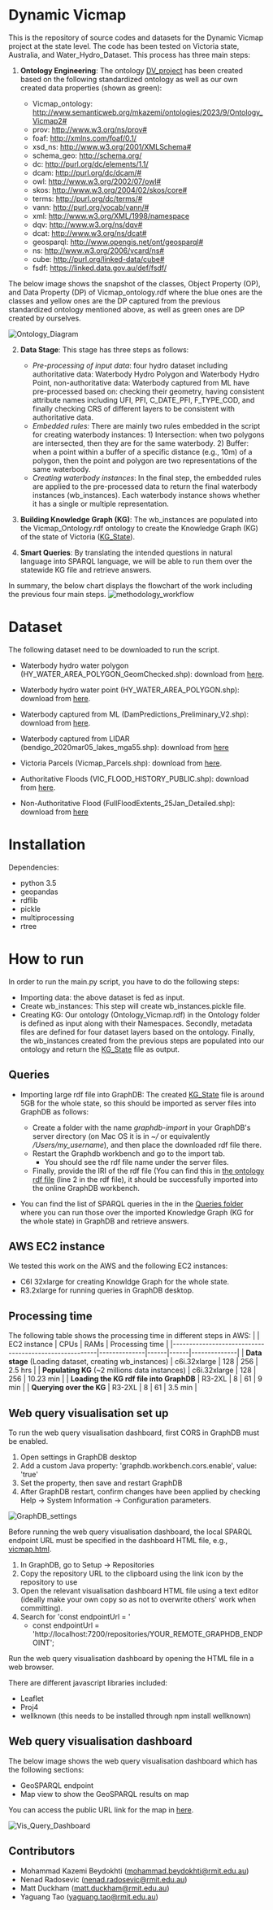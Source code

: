 # Dynamic Vicmap
 This is the repository of source codes and datasets for the Dynamic Vicmap project at the state level. The code has been tested on Victoria state, Australia, and Water_Hydro_Dataset. This process has three main steps:

1. **Ontology Engineering**: The ontology [DV_project](StateLevelTest/Ontology/DV_project.rdf) has been created based on the following standardized ontology as well as our own created data properties (shown as green):
   
	- Vicmap_ontology:  http://www.semanticweb.org/mkazemi/ontologies/2023/9/Ontology_Vicmap2#
	- prov: http://www.w3.org/ns/prov#
	- foaf: http://xmlns.com/foaf/0.1/
	- xsd_ns: http://www.w3.org/2001/XMLSchema#
	- schema_geo: http://schema.org/
	- dc: http://purl.org/dc/elements/1.1/
	- dcam: http://purl.org/dc/dcam/#
	- owl: http://www.w3.org/2002/07/owl#
	- skos: http://www.w3.org/2004/02/skos/core#
	- terms:  http://purl.org/dc/terms/#
	- vann: http://purl.org/vocab/vann/#
	- xml: http://www.w3.org/XML/1998/namespace
	- dqv: http://www.w3.org/ns/dqv#
	- dcat: http://www.w3.org/ns/dcat#
	- geosparql: http://www.opengis.net/ont/geosparql#
	- ns: http://www.w3.org/2006/vcard/ns#
	- cube: http://purl.org/linked-data/cube#
	- fsdf: https://linked.data.gov.au/def/fsdf/

The below image shows the snapshot of the classes, Object Property (OP), and Data Property (DP) of Vicmap_ontology.rdf where the blue ones are the classes and yellow ones are the DP captured from the previous standardized ontology mentioned above, as well as green ones are DP created by ourselves. 

![Ontology_Diagram](StateLevelTest/Ontology/Ontology_Diagram.png)



2. **Data Stage**: This stage has three steps as follows:
	 - *Pre-processing of input data*: four hydro dataset including authoritative data: Waterbody Hydro Polygon and Waterbody Hydro Point, non-authoritative data: Waterbody captured from ML have pre-processed based on: checking their geometry, having consistent attribute names including UFI, PFI, C_DATE_PFI, F_TYPE_COD, and finally checking CRS of different layers to be consistent with authoritative data. 
	 - *Embedded rules:* There are mainly two rules embedded in the script for creating waterbody instances: 1) Intersection: when two polygons are intersected, then they are for the same waterbody. 2) Buffer: when a point within a buffer of a specific distance (e.g., 10m) of a polygon, then the point and polygon are two representations of the same waterbody.
	 - *Creating waterbody instances*: In the final step, the embedded rules are applied to the pre-processed data to return the final waterbody instances (wb_instances). Each waterbody instance shows whether it has a single or multiple representation. 

3. **Building Knowledge Graph (KG)**: The wb_instances are populated into the Vicmap_Ontology.rdf ontology to create the Knowledge Graph (KG) of the state of Victoria ([KG_State](https://rmiteduau-my.sharepoint.com/:u:/g/personal/matt_duckham_rmit_edu_au/ESlpulzIWYxLv4pF67XXrHEB5KQzPwV4WOvb-AY3rXTLqg?e=PY6LrW)).
4. **Smart Queries**: By translating the intended questions in natural language into SPARQL language, we will be able to run them over the statewide KG file and retrieve answers. 

In summary, the below chart displays the flowchart of the work including the previous four main steps.
![methodology_workflow](StateLevelTest/methodology_workflow.svg)

 # Dataset
 The following dataset need to be downloaded to run the script.

 - Waterbody hydro water polygon (HY_WATER_AREA_POLYGON_GeomChecked.shp): download from [here](https://discover.data.vic.gov.au/dataset/vicmap-hydro-water-polygon).
 - Waterbody hydro water point (HY_WATER_AREA_POLYGON.shp): download from [here](https://discover.data.vic.gov.au/dataset/vicmap-hydro-water-point).
 - Waterbody captured from ML (DamPredictions_Preliminary_V2.shp): download from [here](https://sisranz.sharepoint.com/:f:/r/sites/Projects/Shared%20Documents/Projects%20-%20Data%20Analytics/2083%20SmartSat%20Vic%20Node/Dynamic%20Vicmap%20Working%20Directory/Project%20Data%20Catalogue/DamPredictions_Preliminary_ML_Dataset_30_08_2023?csf=1&web=1&e=DqkDeL).
 - Waterbody captured from LIDAR (bendigo_2020mar05_lakes_mga55.shp): download from [here](https://sisranz.sharepoint.com/:f:/r/sites/Projects/Shared%20Documents/Projects%20-%20Data%20Analytics/2083%20SmartSat%20Vic%20Node/Dynamic%20Vicmap%20Working%20Directory/Project%20Data%20Catalogue/Bendigo_Hydro_Lakes_LiDAR_Dataset_mga55-05-03-2020?csf=1&web=1&e=xV5GkC)

 - Victoria Parcels (Vicmap_Parcels.shp): download from [here](https://discover.data.vic.gov.au/dataset/vicmap-property-property-polygon).
 - Authoritative Floods (VIC_FLOOD_HISTORY_PUBLIC.shp): download from [here](https://discover.data.vic.gov.au/dataset/victorian-flood-history-october-2022-event-public).
 - Non-Authoritative Flood (FullFloodExtents_25Jan_Detailed.shp): download from [here](https://sisranz.sharepoint.com/:u:/r/sites/Projects/Shared%20Documents/Projects%20-%20Data%20Analytics/2083%20SmartSat%20Vic%20Node/Dynamic%20Vicmap%20Working%20Directory/Project%20Data%20Catalogue/Flood_Extent_Jan_2023_received_from_Vicmap_non_authoritative.zip?csf=1&web=1&e=FIuSOZ)

# Installation
Dependencies:

-   python 3.5 
-   geopandas
-   rdflib
-   pickle
-   multiprocessing
-   rtree

# How to run
In order to run the main.py script, you have to do the following steps:
- Importing data: the above dataset is fed as input.
- Create wb_instances: This step will create wb_instances.pickle file.
- Creating KG: Our ontology (Ontology_Vicmap.rdf) in the Ontology folder is defined as input along with their Namespaces. Secondly, metadata files are defined for four dataset layers based on the ontology. Finally, the wb_instances created from the previous steps are populated into our ontology and return the [KG_State](https://rmiteduau-my.sharepoint.com/:u:/g/personal/matt_duckham_rmit_edu_au/ESlpulzIWYxLv4pF67XXrHEB5KQzPwV4WOvb-AY3rXTLqg?e=PY6LrW) file as output.


## Queries

 - Importing large rdf file into GraphDB: The created [KG_State](https://rmiteduau-my.sharepoint.com/:u:/g/personal/matt_duckham_rmit_edu_au/ESlpulzIWYxLv4pF67XXrHEB5KQzPwV4WOvb-AY3rXTLqg?e=PY6LrW) file is around 5GB for the whole state, so this should be imported as server files into GraphDB as follows:
	 - Create a folder with the name _graphdb-import_ in your GraphDB's server directory (on Mac OS it is in _~/_ or equivalently _/Users/my_username_), and then place the downloaded rdf file there. 
	 - Restart the Graphdb workbench and go to the import tab.
         - You should see the rdf file name under the server files. 
	 - Finally, provide the IRI of the rdf file (You can find this in [the ontology rdf file](StateLevelTest/Ontology/DV_project.rdf) (line 2 in the rdf file), it should be successfully imported into the online GraphDB workbench.

- You can find the list of SPARQL queries in the in the [Queries folder](Queries) where you can run those over the imported Knowledge Graph (KG for the whole state) in GraphDB and retrieve answers.
 
## AWS EC2 instance
We tested this work on the AWS and the following EC2 instances:
- C6I 32xlarge for creating Knowldge Graph for the whole state. 
- R3.2xlarge for running queries in GraphDB desktop.

## Processing time

The following table shows the processing time in different steps in AWS:
|                                                       | EC2 instance | CPUs | RAMs | Processing time |
|-------------------------------------------------------|--------------|------|------|--------------|
| **Data stage** (Loading dataset, creating   wb_instances) | c6i.32xlarge | 128  | 256  | 2.5 hrs      |
| **Populating KG** (~2 millions data instances)                   | c6i.32xlarge | 128  | 256  | 10.23 min    |
| **Loading the KG rdf file into GraphDB**                     | R3-2XL       | 8    | 61   | 9 min       |
| **Querying over the KG**                            | R3-2XL       | 8    | 61   | 3.5 min      |


## Web query visualisation set up

To run the web query visualisation dashboard, first CORS in GraphDB must be enabled. 

1. Open settings in GraphDB desktop
1. Add a custom Java property: 'graphdb.workbench.cors.enable', value: 'true'
1. Set the property, then save and restart GraphDB
1. After GraphDB restart, confirm changes have been applied by checking Help -> System Information -> Configuration parameters.

![GraphDB_settings](StateLevelTest/GraphDB_settings.png)

Before running the web query visualisation dashboard, the local SPARQL endpoint URL must be specified in the dashboard HTML file, e.g., [vicmap.html](VisualisationDashboard/vicmap_main_050324.html). 

1. In GraphDB, go to Setup -> Repositories
1. Copy the repository URL to the clipboard using the link icon by the repository to use
1. Open the relevant visualisation dashboard HTML file using a text editor (ideally make your own copy so as not to overwrite others' work when committing). 
1. Search for 'const endpointUrl = '
	- const endpointUrl = 'http://localhost:7200/repositories/YOUR_REMOTE_GRAPHDB_ENDPOINT';

Run the web query visualisation dashboard by opening the HTML file in a web browser. 

There are different javascript libraries included:
- Leaflet
- Proj4
- wellknown (this needs to be installed through npm install wellknown)


## Web query visualisation dashboard
The below image shows the web query visualisation dashboard which has the following sections:
- GeoSPARQL endpoint 
- Map view to show the GeoSPARQL results on map

You can access the public URL link for the map in [here](https://staging.d7eba651akmya.amplifyapp.com/).

![Vis_Query_Dashboard](VisualisationDashboard/Vis_Query_Dashboard.png)

## Contributors
- Mohammad Kazemi Beydokhti (mohammad.beydokhti@rmit.edu.au)
- Nenad Radosevic (nenad.radosevic@rmit.edu.au)
- Matt Duckham (matt.duckham@rmit.edu.au)
- Yaguang Tao (yaguang.tao@rmit.edu.au)





